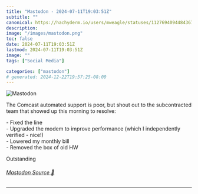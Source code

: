 ```yaml
---
title: "Mastodon - 2024-07-11T19:03:51Z"
subtitle: ""
canonical: https://hachyderm.io/users/mweagle/statuses/112769409448436754
description:
image: "/images/mastodon.png"
toc: false
date: 2024-07-11T19:03:51Z
lastmod: 2024-07-11T19:03:51Z
image: ""
tags: ["Social Media"]

categories: ["mastodon"]
# generated: 2024-12-22T19:57:25-08:00
---
```

![Mastodon](/images/mastodon.png)

<p>The Comcast automated support is poor, but shout out to the subcontracted team that showed up this morning to resolve:</p><p>- Fixed the line<br />- Upgraded the modem to improve performance (which I independently verified - nice!)<br />- Lowered my monthly bill<br />- Removed the box of old HW </p><p>Outstanding</p>


###### [Mastodon Source 🐘](https://hachyderm.io/@mweagle/112769409448436754)

___
